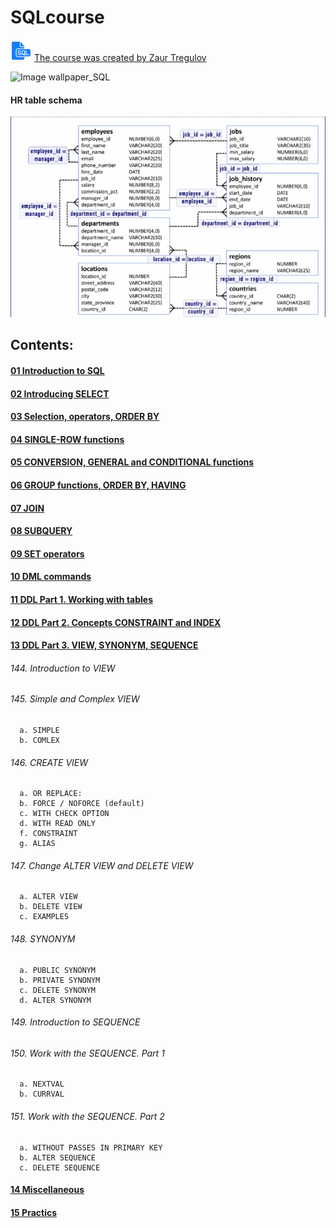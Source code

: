 # SQLcourse

![Image SQL_logo](https://github.com/andervyd/SQL-course/blob/master/source/sql_logo.png) 
[The course was created by Zaur Tregulov](https://www.udemy.com/course/sql-oracle-certification/)

![Image wallpaper_SQL](https://github.com/andervyd/SQL_course/blob/master/source/wallpaper_SQL.png)

#### HR table schema
![Image SQL_HR_schema](https://github.com/andervyd/SQL-course/blob/master/source/SQL_HR_schema.png)

## Contents:

#### [01 Introduction to SQL](https://github.com/andervyd/SQL-course/tree/master/SQL%20course/01%20Introduction%20to%20SQL)
#### [02 Introducing SELECT](https://github.com/andervyd/SQL-course/tree/master/SQL%20course/02%20Introducing%20SELECT)
#### [03 Selection, operators, ORDER BY](https://github.com/andervyd/SQL-course/tree/master/SQL%20course/03%20Selection%2C%20operators%2C%20ORDER%20BY)
#### [04 SINGLE-ROW functions](https://github.com/andervyd/SQL-course/tree/master/SQL%20course/04%20SINGLE-ROW%20functions)
#### [05 CONVERSION, GENERAL and CONDITIONAL functions](https://github.com/andervyd/SQL-course/tree/master/SQL%20course/05%20CONVERSION%2C%20GENERAL%20and%20CONDITIONAL%20functions)
#### [06 GROUP functions, ORDER BY, HAVING](https://github.com/andervyd/SQL-course/tree/master/SQL%20course/06%20GROUP%20functions%2C%20ORDER%20BY%2C%20HAVING)
#### [07 JOIN](https://github.com/andervyd/SQL-course/tree/master/SQL%20course/07%20JOIN)
#### [08 SUBQUERY](https://github.com/andervyd/SQL-course/tree/master/SQL%20course/08%20SUBQUERY)
#### [09 SET operators](https://github.com/andervyd/SQL-course/tree/master/SQL%20course/09%20SET%20operators)
#### [10 DML commands](https://github.com/andervyd/SQL-course/tree/master/SQL%20course/10%20DML%20commands)
#### [11 DDL Part 1. Working with tables](https://github.com/andervyd/SQL-course/tree/master/SQL%20course/11%20DDL%20Part%201.%20Working%20with%20tables)
#### [12 DDL Part 2. Concepts CONSTRAINT and INDEX](https://github.com/andervyd/SQL-course/tree/master/SQL%20course/12%20DDL%20Part%202.%20Concepts%20CONSTRAINT%20and%20INDEX)
#### [13 DDL Part 3. VIEW, SYNONYM, SEQUENCE](https://github.com/andervyd/SQL-course/tree/master/SQL%20course/13%20DDL%20Part%203.%20VIEW%2C%20SYNONYM%2C%20SEQUENCE)

###### 144. Introduction to VIEW
###### 145. Simple and Complex VIEW                   
      a. SIMPLE                       
      b. COMLEX                         
###### 146. CREATE VIEW                              
      a. OR REPLACE:                   
      b. FORCE / NOFORCE (default)      
      c. WITH CHECK OPTION              
      d. WITH READ ONLY                
      f. CONSTRAINT                    
      g. ALIAS                         
###### 147. Change ALTER VIEW and DELETE VIEW         
      a. ALTER VIEW                     
      b. DELETE VIEW                   
      c. EXAMPLES                      
###### 148. SYNONYM                                   
      a. PUBLIC SYNONYM                 
      b. PRIVATE SYNONYM                
      c. DELETE SYNONYM                
      d. ALTER SYNONYM                  
###### 149. Introduction to SEQUENCE                  
###### 150. Work with the SEQUENCE. Part 1            
      a. NEXTVAL                         
      b. CURRVAL                        
###### 151. Work with the SEQUENCE. Part 2            
      a. WITHOUT PASSES IN PRIMARY KEY   
      b. ALTER SEQUENCE                 
      c. DELETE SEQUENCE              

#### [14 Miscellaneous](https://github.com/andervyd/SQL-course/tree/master/SQL%20course/14%20Miscellaneous)
#### [15 Practics](https://github.com/andervyd/SQL-course/tree/master/SQL%20course/15%20Practics)
